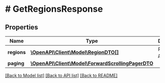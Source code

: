 # # GetRegionsResponse

## Properties

Name | Type | Description | Notes
------------ | ------------- | ------------- | -------------
**regions** | [**\OpenAPI\Client\Model\RegionDTO[]**](RegionDTO.md) | Регион доставки. | [optional]
**paging** | [**\OpenAPI\Client\Model\ForwardScrollingPagerDTO**](ForwardScrollingPagerDTO.md) |  | [optional]

[[Back to Model list]](../../README.md#models) [[Back to API list]](../../README.md#endpoints) [[Back to README]](../../README.md)
